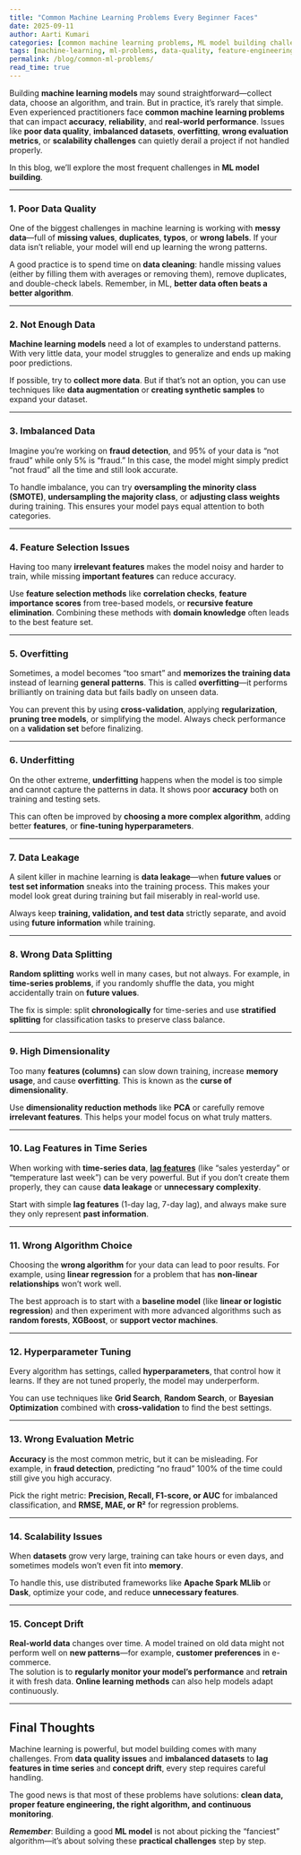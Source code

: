 ```yaml
---
title: "Common Machine Learning Problems Every Beginner Faces"
date: 2025-09-11
author: Aarti Kumari
categories: [common machine learning problems, ML model building challenges]
tags: [machine-learning, ml-problems, data-quality, feature-engineering, time-series]
permalink: /blog/common-ml-problems/
read_time: true
---
```



Building **machine learning models** may sound straightforward—collect data, choose an algorithm, and train. But in practice, it’s rarely that simple. Even experienced practitioners face **common machine learning problems** that can impact **accuracy**, **reliability**, and **real-world performance**. Issues like **poor data quality**, **imbalanced datasets**, **overfitting**, **wrong evaluation metrics**, or **scalability challenges** can quietly derail a project if not handled properly.  

In this blog, we’ll explore the most frequent challenges in **ML model building**.

---

### 1. **Poor Data Quality**

One of the biggest challenges in machine learning is working with **messy data**—full of **missing values**, **duplicates**, **typos**, or **wrong labels**. If your data isn’t reliable, your model will end up learning the wrong patterns. 

A good practice is to spend time on **data cleaning**: handle missing values (either by filling them with averages or removing them), remove duplicates, and double-check labels. Remember, in ML, **better data often beats a better algorithm**.

---

### 2. **Not Enough Data**

**Machine learning models** need a lot of examples to understand patterns. With very little data, your model struggles to generalize and ends up making poor predictions.  

If possible, try to **collect more data**. But if that’s not an option, you can use techniques like **data augmentation** or **creating synthetic samples** to expand your dataset.

---

### 3. **Imbalanced Data**

Imagine you’re working on **fraud detection**, and 95% of your data is “not fraud” while only 5% is “fraud.” In this case, the model might simply predict “not fraud” all the time and still look accurate.  

To handle imbalance, you can try **oversampling the minority class (SMOTE)**, **undersampling the majority class**, or **adjusting class weights** during training. This ensures your model pays equal attention to both categories.

---

### 4. **Feature Selection Issues**

Having too many **irrelevant features** makes the model noisy and harder to train, while missing **important features** can reduce accuracy.  

Use **feature selection methods** like **correlation checks**, **feature importance scores** from tree-based models, or **recursive feature elimination**. Combining these methods with **domain knowledge** often leads to the best feature set.

---

### 5. **Overfitting**

Sometimes, a model becomes “too smart” and **memorizes the training data** instead of learning **general patterns**. This is called **overfitting**—it performs brilliantly on training data but fails badly on unseen data.  

You can prevent this by using **cross-validation**, applying **regularization**, **pruning tree models**, or simplifying the model. Always check performance on a **validation set** before finalizing.

---

### 6. **Underfitting**

On the other extreme, **underfitting** happens when the model is too simple and cannot capture the patterns in data. It shows poor **accuracy** both on training and testing sets.  

This can often be improved by **choosing a more complex algorithm**, adding better **features**, or **fine-tuning hyperparameters**.

---

### 7. **Data Leakage**

A silent killer in machine learning is **data leakage**—when **future values** or **test set information** sneaks into the training process. This makes your model look great during training but fail miserably in real-world use.  

Always keep **training, validation, and test data** strictly separate, and avoid using **future information** while training.

---

### 8. **Wrong Data Splitting**

**Random splitting** works well in many cases, but not always. For example, in **time-series problems**, if you randomly shuffle the data, you might accidentally train on **future values**.  

The fix is simple: split **chronologically** for time-series and use **stratified splitting** for classification tasks to preserve class balance.

---

### 9. **High Dimensionality**

Too many **features (columns)** can slow down training, increase **memory usage**, and cause **overfitting**. This is known as the **curse of dimensionality**.  

Use **dimensionality reduction methods** like **PCA** or carefully remove **irrelevant features**. This helps your model focus on what truly matters.

---

### 10. **Lag Features in Time Series**

When working with **time-series data**, [**lag features**](https://aartikumari16.github.io/lag-features-forecasting/) (like “sales yesterday” or “temperature last week”) can be very powerful. But if you don’t create them properly, they can cause **data leakage** or **unnecessary complexity**.  

Start with simple **lag features** (1-day lag, 7-day lag), and always make sure they only represent **past information**.

---

### 11. **Wrong Algorithm Choice**

Choosing the **wrong algorithm** for your data can lead to poor results. For example, using **linear regression** for a problem that has **non-linear relationships** won’t work well.  

The best approach is to start with a **baseline model** (like **linear or logistic regression**) and then experiment with more advanced algorithms such as **random forests**, **XGBoost**, or **support vector machines**.

---

### 12. **Hyperparameter Tuning**

Every algorithm has settings, called **hyperparameters**, that control how it learns. If they are not tuned properly, the model may underperform.

You can use techniques like **Grid Search**, **Random Search**, or **Bayesian Optimization** combined with **cross-validation** to find the best settings.

---

### 13. **Wrong Evaluation Metric**

**Accuracy** is the most common metric, but it can be misleading. For example, in **fraud detection**, predicting “no fraud” 100% of the time could still give you high accuracy.  

Pick the right metric: **Precision, Recall, F1-score, or AUC** for imbalanced classification, and **RMSE, MAE, or R²** for regression problems.

---

### 14. **Scalability Issues**

When **datasets** grow very large, training can take hours or even days, and sometimes models won’t even fit into **memory**.

To handle this, use distributed frameworks like **Apache Spark MLlib** or **Dask**, optimize your code, and reduce **unnecessary features**.

---

### 15. **Concept Drift**

**Real-world data** changes over time. A model trained on old data might not perform well on **new patterns**—for example, **customer preferences** in e-commerce.  
The solution is to **regularly monitor your model’s performance** and **retrain** it with fresh data. **Online learning methods** can also help models adapt continuously.

---

## Final Thoughts

Machine learning is powerful, but model building comes with many challenges. From **data quality issues** and **imbalanced datasets** to **lag features in time series** and **concept drift**, every step requires careful handling.  

The good news is that most of these problems have solutions: **clean data, proper feature engineering, the right algorithm, and continuous monitoring**. 

***Remember***: Building a good **ML model** is not about picking the “fanciest” algorithm—it’s about solving these **practical challenges** step by step.
